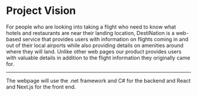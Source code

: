 # Project Vision

For people who are looking into taking a flight who need to know what hotels and restaurants are near their landing location, DestiNation is a web-based service that provides users with information on flights coming in and out of their local airports while also providing details on amenities around where they will land. Unlike other web pages our product provides users with valuable details in addition to the flight information they originally came for.

---
The webpage will use the .net framework and C# for the backend and React and Next.js for the front end.